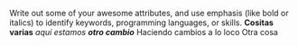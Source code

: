Write out some of your awesome attributes, and use emphasis (like bold or italics) to identify keywords, programming languages, or skills. 
**Cositas varias** _aquí estamos_ __*otro cambio*__
Haciendo cambios a lo loco
Otra cosa
